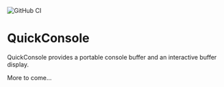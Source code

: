 ![GitHub CI](https://github.com/revlayle/QuickCOnsole/actions/workflows/main.yml/badge.svg)
# QuickConsole
QuickConsole provides a portable console buffer and an interactive buffer display.

More to come...